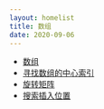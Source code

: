 ```yaml
---
layout: homelist
title: 数组
date: 2020-09-06
---
```


* [数组](/dict/leetcode/array/数组.html?LeetCode%2C%E6%95%B0%E7%BB%84)
* [寻找数组的中心索引](/dict/leetcode/array/寻找数组的中心索引.html?LeetCode%2C%E6%95%B0%E7%BB%84)
* [旋转矩阵](/dict/leetcode/array/旋转矩阵.html?LeetCode%2C%E6%95%B0%E7%BB%84)
* [搜索插入位置](/dict/leetcode/array/搜索插入位置.html?LeetCode%2C%E6%95%B0%E7%BB%84)
